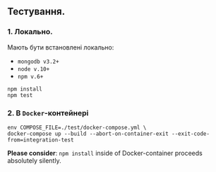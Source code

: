 ## Тестування.

### 1. Локально.

Мають бути встановлені локально:
 - `mongodb v3.2+`
 - `node v.10+`
 - `npm v.6+`

```shell
npm install
npm test
```

### 2. В `Docker`-контейнері

```shell
env COMPOSE_FILE=./test/docker-compose.yml \
docker-compose up --build --abort-on-container-exit --exit-code-from=integration-test
```

**Please consider**: `npm install` inside of Docker-container proceeds absolutely silently.


